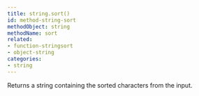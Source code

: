 ```yaml
---
title: string.sort()
id: method-string-sort
methodObject: string
methodName: sort
related:
- function-stringsort
- object-string
categories:
- string
---
```


Returns a string containing the sorted characters from the input.